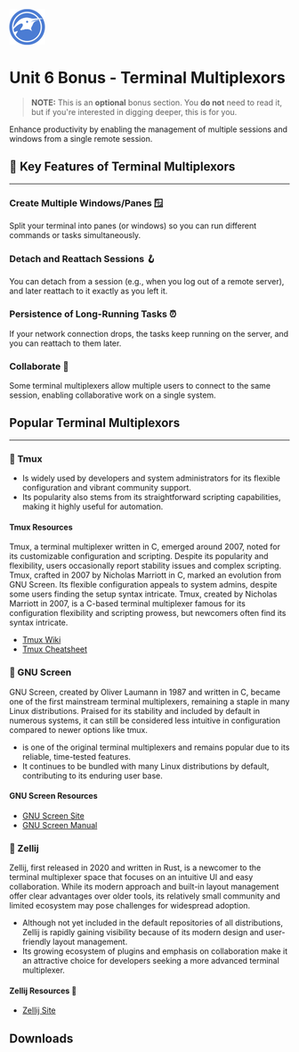 <div class="flex-container">
        <img src="https://github.com/ProfessionalLinuxUsersGroup/img/blob/main/Assets/Logos/ProLUG_Round_Transparent_LOGO.png?raw=true" width="64" height="64"></img>
    <p>
        <h1>Unit 6 Bonus - Terminal Multiplexors</h1>
    </p>
</div>

> **NOTE:** This is an **optional** bonus section. You **do not** need to read it, but if you're interested in digging deeper, this is for you.

Enhance productivity by enabling the management of multiple sessions and windows from a single remote session.

## 🔑 Key Features of Terminal Multiplexors

---

### Create Multiple Windows/Panes 🪟

Split your terminal into panes (or windows) so you can run different commands or tasks simultaneously.

### Detach and Reattach Sessions 🪝

You can detach from a session (e.g., when you log out of a remote server), and later reattach to it exactly as you left it.

### Persistence of Long-Running Tasks ⏰

If your network connection drops, the tasks keep running on the server, and you can reattach to them later.

### Collaborate 🤝

Some terminal multiplexers allow multiple users to connect to the same session, enabling collaborative work on a single system.

## Popular Terminal Multiplexors

---

### 🧩 Tmux

- Is widely used by developers and system administrators for its flexible configuration and vibrant community support.
- Its popularity also stems from its straightforward scripting capabilities, making it highly useful for automation.

#### Tmux Resources

Tmux, a terminal multiplexer written in C, emerged around 2007, noted for its customizable configuration and scripting. Despite its popularity and flexibility, users occasionally report stability issues and complex scripting. Tmux, crafted in 2007 by Nicholas Marriott in C, marked an evolution from GNU Screen. Its flexible configuration appeals to system admins, despite some users finding the setup syntax intricate. Tmux, created by Nicholas Marriott in 2007, is a C-based terminal multiplexer famous for its configuration flexibility and scripting prowess, but newcomers often find its syntax intricate.

- [Tmux Wiki](https://github.com/tmux/tmux/wiki)
- [Tmux Cheatsheet](https://tmuxcheatsheet.com/)

### 🐃 GNU Screen

GNU Screen, created by Oliver Laumann in 1987 and written in C, became one of the first mainstream terminal multiplexers, remaining a staple in many Linux distributions. Praised for its stability and included by default in numerous systems, it can still be considered less intuitive in configuration compared to newer options like tmux.

- is one of the original terminal multiplexers and remains popular due to its reliable, time-tested features.
- It continues to be bundled with many Linux distributions by default, contributing to its enduring user base.

#### GNU Screen Resources

- [GNU Screen Site](https://www.gnu.org/software/screen/)
- [GNU Screen Manual](https://www.gnu.org/software/screen/manual/screen.html)

### 🦀 Zellij

Zellij, first released in 2020 and written in Rust, is a newcomer to the terminal multiplexer space that focuses on an intuitive UI and easy collaboration. While its modern approach and built-in layout management offer clear advantages over older tools, its relatively small community and limited ecosystem may pose challenges for widespread adoption.

- Although not yet included in the default repositories of all distributions, Zellij is rapidly gaining visibility because of its modern design and user-friendly layout management.
- Its growing ecosystem of plugins and emphasis on collaboration make it an attractive choice for developers seeking a more advanced terminal multiplexer.

#### Zellij Resources 🔗

- [Zellij Site](https://zellij.dev/)
## Downloads
